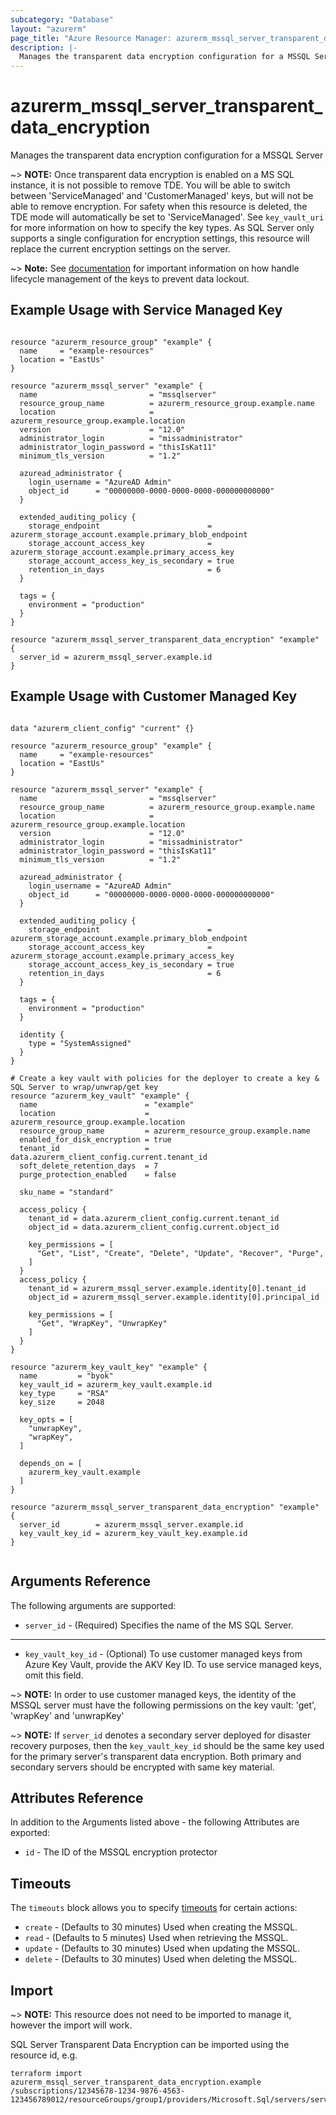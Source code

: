 ```yaml
---
subcategory: "Database"
layout: "azurerm"
page_title: "Azure Resource Manager: azurerm_mssql_server_transparent_data_encryption"
description: |-
  Manages the transparent data encryption configuration for a MSSQL Server
---
```


# azurerm_mssql_server_transparent_data_encryption

Manages the transparent data encryption configuration for a MSSQL Server

~> **NOTE:** Once transparent data encryption is enabled on a MS SQL instance, it is not possible to remove TDE. You will be able to switch between 'ServiceManaged' and 'CustomerManaged' keys, but will not be able to remove encryption. For safety when this resource is deleted, the TDE mode will automatically be set to 'ServiceManaged'. See `key_vault_uri` for more information on how to specify the key types. As SQL Server only supports a single configuration for encryption settings, this resource will replace the current encryption settings on the server. 

~> **Note:** See [documentation](https://docs.microsoft.com/azure/azure-sql/database/transparent-data-encryption-byok-overview) for important information on how handle lifecycle management of the keys to prevent data lockout. 

## Example Usage with Service Managed Key

```hcl

resource "azurerm_resource_group" "example" {
  name     = "example-resources"
  location = "EastUs"
}

resource "azurerm_mssql_server" "example" {
  name                         = "mssqlserver"
  resource_group_name          = azurerm_resource_group.example.name
  location                     = azurerm_resource_group.example.location
  version                      = "12.0"
  administrator_login          = "missadministrator"
  administrator_login_password = "thisIsKat11"
  minimum_tls_version          = "1.2"

  azuread_administrator {
    login_username = "AzureAD Admin"
    object_id      = "00000000-0000-0000-0000-000000000000"
  }

  extended_auditing_policy {
    storage_endpoint                        = azurerm_storage_account.example.primary_blob_endpoint
    storage_account_access_key              = azurerm_storage_account.example.primary_access_key
    storage_account_access_key_is_secondary = true
    retention_in_days                       = 6
  }

  tags = {
    environment = "production"
  }
}

resource "azurerm_mssql_server_transparent_data_encryption" "example" {
  server_id = azurerm_mssql_server.example.id
}
```

## Example Usage with Customer Managed Key

```hcl

data "azurerm_client_config" "current" {}

resource "azurerm_resource_group" "example" {
  name     = "example-resources"
  location = "EastUs"
}

resource "azurerm_mssql_server" "example" {
  name                         = "mssqlserver"
  resource_group_name          = azurerm_resource_group.example.name
  location                     = azurerm_resource_group.example.location
  version                      = "12.0"
  administrator_login          = "missadministrator"
  administrator_login_password = "thisIsKat11"
  minimum_tls_version          = "1.2"

  azuread_administrator {
    login_username = "AzureAD Admin"
    object_id      = "00000000-0000-0000-0000-000000000000"
  }

  extended_auditing_policy {
    storage_endpoint                        = azurerm_storage_account.example.primary_blob_endpoint
    storage_account_access_key              = azurerm_storage_account.example.primary_access_key
    storage_account_access_key_is_secondary = true
    retention_in_days                       = 6
  }

  tags = {
    environment = "production"
  }

  identity {
    type = "SystemAssigned"
  }
}

# Create a key vault with policies for the deployer to create a key & SQL Server to wrap/unwrap/get key
resource "azurerm_key_vault" "example" {
  name                        = "example"
  location                    = azurerm_resource_group.example.location
  resource_group_name         = azurerm_resource_group.example.name
  enabled_for_disk_encryption = true
  tenant_id                   = data.azurerm_client_config.current.tenant_id
  soft_delete_retention_days  = 7
  purge_protection_enabled    = false

  sku_name = "standard"

  access_policy {
    tenant_id = data.azurerm_client_config.current.tenant_id
    object_id = data.azurerm_client_config.current.object_id

    key_permissions = [
      "Get", "List", "Create", "Delete", "Update", "Recover", "Purge",
    ]
  }
  access_policy {
    tenant_id = azurerm_mssql_server.example.identity[0].tenant_id
    object_id = azurerm_mssql_server.example.identity[0].principal_id

    key_permissions = [
      "Get", "WrapKey", "UnwrapKey"
    ]
  }
}

resource "azurerm_key_vault_key" "example" {
  name         = "byok"
  key_vault_id = azurerm_key_vault.example.id
  key_type     = "RSA"
  key_size     = 2048

  key_opts = [
    "unwrapKey",
    "wrapKey",
  ]

  depends_on = [
    azurerm_key_vault.example
  ]
}

resource "azurerm_mssql_server_transparent_data_encryption" "example" {
  server_id        = azurerm_mssql_server.example.id
  key_vault_key_id = azurerm_key_vault_key.example.id
}


```

## Arguments Reference

The following arguments are supported:

* `server_id` - (Required) Specifies the name of the MS SQL Server.

---

* `key_vault_key_id` - (Optional) To use customer managed keys from Azure Key Vault, provide the AKV Key ID. To use service managed keys, omit this field.

~> **NOTE:** In order to use customer managed keys, the identity of the MSSQL server must have the following permissions on the key vault: 'get', 'wrapKey' and 'unwrapKey' 

~> **NOTE:** If `server_id` denotes a secondary server deployed for disaster recovery purposes, then the `key_vault_key_id` should be the same key used for the primary server's transparent data encryption. Both primary and secondary servers should be encrypted with same key material.

## Attributes Reference

In addition to the Arguments listed above - the following Attributes are exported: 

* `id` - The ID of the MSSQL encryption protector

## Timeouts

The `timeouts` block allows you to specify [timeouts](https://www.terraform.io/docs/configuration/resources.html#timeouts) for certain actions:

* `create` - (Defaults to 30 minutes) Used when creating the MSSQL.
* `read` - (Defaults to 5 minutes) Used when retrieving the MSSQL.
* `update` - (Defaults to 30 minutes) Used when updating the MSSQL.
* `delete` - (Defaults to 30 minutes) Used when deleting the MSSQL.

## Import

~> **NOTE:** This resource does not need to be imported to manage it, however the import will work. 

SQL Server Transparent Data Encryption can be imported using the resource id, e.g.

```shell
terraform import azurerm_mssql_server_transparent_data_encryption.example /subscriptions/12345678-1234-9876-4563-123456789012/resourceGroups/group1/providers/Microsoft.Sql/servers/server1/encryptionProtector/current
```

